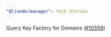 ```yaml
---
"@linode/manager": Tech Stories
---
```


Query Key Factory for Domains ([#10559](https://github.com/linode/manager/pull/10559))
